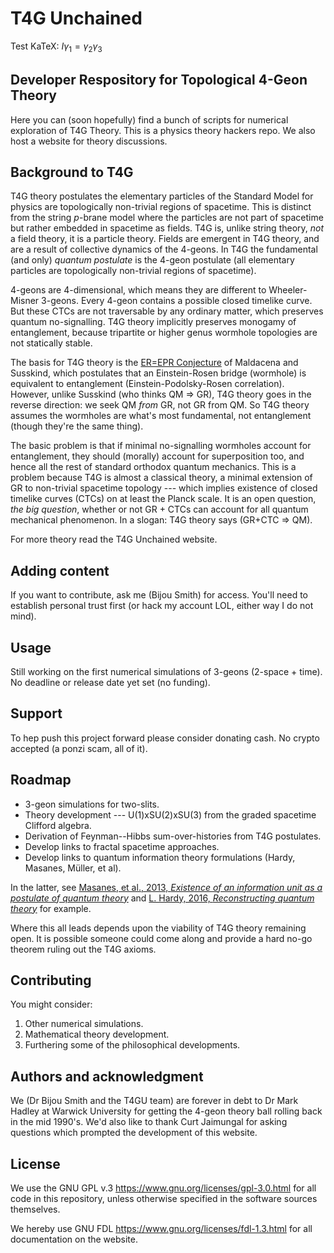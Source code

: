 # T4G Unchained

Test KaTeX:
$I\gamma_1 = \gamma_2\gamma_3$

## Developer Respository for Topological 4-Geon Theory

Here you can (soon hopefully) find a bunch of scripts for numerical exploration 
of T4G Theory. 
This is a physics theory hackers repo. 
We also host a website for theory discussions.

## Background to T4G

T4G theory postulates the elementary particles of the Standard Model for 
physics are topologically non-trivial regions of spacetime. 
This is distinct from the string *p*-brane model where the particles are not 
part of spacetime but rather embedded in spacetime as fields. 
T4G is, unlike string theory, *not* a field theory, it is a particle theory. 
Fields are emergent in T4G theory, and are a result of collective dynamics of 
the 4-geons. In T4G the fundamental (and only) *quantum postulate* is the 4-geon 
postulate (all elementary particles are topologically non-trivial regions of 
spacetime).

4-geons are 4-dimensional, which means they are different to Wheeler-Misner 
3-geons. Every 4-geon contains a possible closed timelike curve. 
But these CTCs are not traversable by any ordinary matter, which preserves 
quantum no-signalling. T4G theory implicitly preserves monogamy of entanglement, 
because tripartite or higher genus wormhole topologies are not statically stable.

The basis for T4G theory is the 
[ER=EPR Conjecture](https://arxiv.org/pdf/1412.8483) of Maldacena and Susskind, 
which postulates that an Einstein-Rosen bridge (wormhole) is equivalent to 
entanglement (Einstein-Podolsky-Rosen correlation).
However, unlike Susskind (who thinks QM => GR), T4G theory goes in the reverse 
direction: 
we seek QM *from* GR, not GR from QM. 
So T4G theory assumes the wormholes are what's most fundamental, not 
entanglement (though they're the same thing).

The basic problem is that if minimal no-signalling wormholes account for 
entanglement, they should (morally) account for superposition too, and hence all 
the rest of standard orthodox quantum mechanics. 
This is a problem because T4G is almost a classical theory, a minimal extension 
of GR to non-trivial spacetime topology --- which implies existence of closed 
timelike curves (CTCs) on at least the Planck scale.
It is an open question, *the big question*, whether or not GR + CTCs can account 
for all quantum mechanical phenomenon. 
In a slogan: T4G theory says (GR+CTC => QM).

For more theory read the T4G Unchained website.

## Adding content

If you want to contribute, ask me (Bijou Smith) for access. 
You'll need to establish personal trust first (or hack my account LOL, either 
way I do not mind).

## Usage

Still working on the first numerical simulations of 3-geons (2-space + time). No 
deadline or release date yet set (no funding).

## Support
To hep push this project forward please consider donating cash. No crypto 
accepted (a ponzi scam, all of it).

## Roadmap

* 3-geon simulations for two-slits.
* Theory development --- U(1)xSU(2)xSU(3) from the graded spacetime Clifford algebra.
* Derivation of Feynman--Hibbs sum-over-histories from T4G postulates.
* Develop links to fractal spacetime approaches.
* Develop links to quantum information theory formulations (Hardy, Masanes, Müller, et al).

In the latter, see [Masanes, et al., 2013, *Existence of an information unit as a postulate of quantum theory*](https://www.pnas.org/doi/full/10.1073/pnas.1304884110) and [L. Hardy, 2016,  *Reconstructing quantum theory*](https://arxiv.org/pdf/1303.1538) for example.

Where this all leads depends upon the viability of T4G theory remaining open.
It is possible someone could come along and provide a hard no-go theorem ruling out the T4G axioms. 

## Contributing

You might consider:

1. Other numerical simulations.
2. Mathematical theory development.
3. Furthering some of the philosophical developments.

## Authors and acknowledgment

We (Dr Bijou Smith and the T4GU team) are forever in debt to Dr Mark Hadley at Warwick University for getting the 4-geon theory ball rolling back in the mid 1990's. 
We'd also like to thank Curt Jaimungal for asking questions which prompted the 
development of this website.

## License

We use the GNU GPL v.3 <https://www.gnu.org/licenses/gpl-3.0.html> for all code 
in this repository, unless otherwise specified in the software sources 
themselves.  

We hereby use GNU FDL <https://www.gnu.org/licenses/fdl-1.3.html> for all 
documentation on the website.

